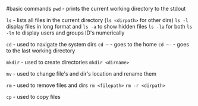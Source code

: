 #basic commands
`pwd` - prints the current working directory to the stdout

`ls`  - lists all files in the current directory (`ls <dirpath>` for other dirs)
`ls -l` display files in long format and `ls -a` to show hidden files `ls -la` for both
`ls -ln` to display users and groups ID's numerically

`cd`  - used to navigate the system dirs 
`cd ~` - goes to the home
`cd ~-` - goes to the last working directory

`mkdir` - used to create directories `mkdir <dirname>`

`mv` - used to change file's and dir's location and rename them

`rm` - used to remove files and dirs `rm <filepath>` `rm -r <dirpath>`

`cp` - used to copy files
